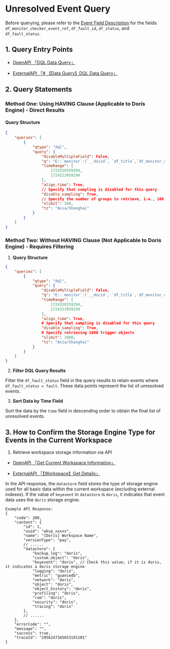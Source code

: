 # Unresolved Event Query

Before querying, please refer to the [Event Field Description](../../events/#fields) for the fields `df_monitor_checker_event_ref`, `df_fault_id`, `df_status`, and `df_fault_status`.

## 1. Query Entry Points

- [OpenAPI 「DQL Data Query」](../../open-api/query-data/query-data-v1/)

- [ExternalAPI 「# 【Data Query】DQL Data Query」](../../external-api/query-data/query-data/)

## 2. Query Statements

### Method One: Using HAVING Clause (Applicable to Doris Engine) - Direct Results

#### Query Structure

```json
{
    "queries": [
        {
            "qtype": "dql",
            "query": {
                "disableMultipleField": False,
                "q": "E::`monitor`:(`__docid`, `df_title`,`df_monitor_checker_event_ref`, `df_fault_id`, `df_status`, `df_fault_status`,`df_fault_start_time`, `df_event_id`) { df_monitor_checker_event_ref = exists() } by `df_monitor_checker_event_ref` having df_fault_status = 'fault' sorder by create_time desc",
                "timeRange": [
                    1724320359294,
                    1724323959294
                ],
                "align_time": True,
                // Specify that sampling is disabled for this query
                "disable_sampling": True,
                // Specify the number of groups to retrieve, i.e., 100 unresolved events
                "slimit": 100,
                "tz": "Asia/Shanghai"
            }
        }
    ]
}
```

### Method Two: Without HAVING Clause (Not Applicable to Doris Engine) - Requires Filtering

1. **Query Structure**

```json
{
    "queries": [
        {
            "qtype": "dql",
            "query": {
                "disableMultipleField": False,
                "q": "E::`monitor`:(`__docid`, `df_title`,`df_monitor_checker_event_ref`, `df_fault_id`, `df_status`, `df_fault_status`,`df_fault_start_time`, `df_event_id`, `create_time`) { df_monitor_checker_event_ref = exists() } by `df_monitor_checker_event_ref` sorder by create_time desc",
                "timeRange": [
                    1724320359294,
                    1724323959294
                ],
                "align_time": True,
                # Specify that sampling is disabled for this query
                "disable_sampling": True,
                # Specify retrieving 1000 trigger objects
                "slimit": 1000,
                "tz": "Asia/Shanghai"
            }
        }
    ]
}
```

2. **Filter DQL Query Results**

Filter the `df_fault_status` field in the query results to retain events where `df_fault_status = fault`. These data points represent the list of unresolved events.

3. **Sort Data by Time Field**

Sort the data by the `time` field in descending order to obtain the final list of unresolved events.

## 3. How to Confirm the Storage Engine Type for Events in the Current Workspace

1. Retrieve workspace storage information via API

- [OpenAPI 「Get Current Workspace Information」](../../open-api/workspace/current/)

- [ExternalAPI 「【Workspace】Get Details」](../../external-api/workspace/get/)

In the API response, the `datastore` field stores the type of storage engine used for all basic data within the current workspace (excluding external indexes). If the value of `keyevent` in `datastore` is `doris`, it indicates that event data uses the `doris` storage engine.

```
Example API Response:
{
    "code": 200,
    "content": {
        "id": 1,
        "uuid": "wksp_xxxxx",
        "name": "[Doris] Workspace Name",
        "versionType": "pay",
        // ......
        "datastore": {
            "backup_log": "doris",
            "custom_object": "doris",
            "keyevent": "doris", // Check this value; if it is doris, it indicates a doris storage engine
            "logging": "doris",
            "metric": "guancedb",
            "network": "doris",
            "object": "doris",
            "object_history": "doris",
            "profiling": "doris",
            "rum": "doris",
            "security": "doris",
            "tracing": "doris"
        },
        // ......
    },
    "errorCode": "",
    "message": "",
    "success": true,
    "traceId": "2956247345653191101"
}
```
